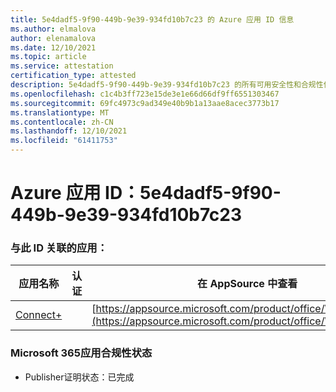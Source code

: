 ```yaml
---
title: 5e4dadf5-9f90-449b-9e39-934fd10b7c23 的 Azure 应用 ID 信息
ms.author: elmalova
author: elenamalova
ms.date: 12/10/2021
ms.topic: article
ms.service: attestation
certification_type: attested
description: 5e4dadf5-9f90-449b-9e39-934fd10b7c23 的所有可用安全性和合规性信息。
ms.openlocfilehash: c1c4b3ff723e15de3e1e66d66df9ff6551303467
ms.sourcegitcommit: 69fc4973c9ad349e40b9b1a13aae8acec3773b17
ms.translationtype: MT
ms.contentlocale: zh-CN
ms.lasthandoff: 12/10/2021
ms.locfileid: "61411753"
---
```

# <a name="azure-app-id-5e4dadf5-9f90-449b-9e39-934fd10b7c23"></a>Azure 应用 ID：5e4dadf5-9f90-449b-9e39-934fd10b7c23


### <a name="apps-associated-with-this-id"></a>与此 ID 关联的应用：
| **应用名称** | **认证** | **在 AppSource 中查看** |
|--------------|---------------|-----------------------|
| [Connect+](https://docs.microsoft.com/microsoft-365-app-certification/forward/WA200002611) |  | [https://appsource.microsoft.com/product/office/WA200002611](https://appsource.microsoft.com/product/office/WA200002611) |

### <a name="microsoft-365-app-compliance-status"></a>Microsoft 365应用合规性状态
- Publisher证明状态：已完成

